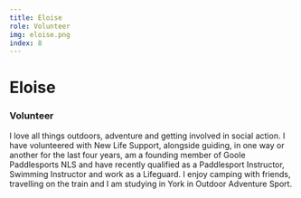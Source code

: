 ```yaml
---
title: Eloise
role: Volunteer
img: eloise.png
index: 8
---
```


# Eloise

### Volunteer

I love all things outdoors, adventure and getting involved in social action. I have volunteered with New Life Support, alongside guiding, in one way or another for the last four years, am a founding member of Goole Paddlesports NLS and have recently qualified as a Paddlesport Instructor, Swimming Instructor and work as a Lifeguard. I enjoy camping with friends, travelling on the train and I am studying in York in Outdoor Adventure Sport.
